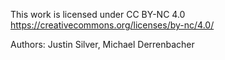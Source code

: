 This work is licensed under CC BY-NC 4.0 
https://creativecommons.org/licenses/by-nc/4.0/

Authors: Justin Silver, Michael Derrenbacher